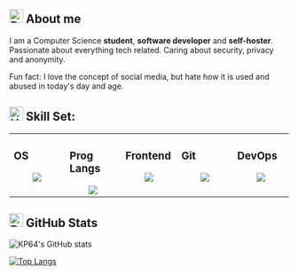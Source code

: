 ## <img src="https://raw.githubusercontent.com/Tarikul-Islam-Anik/Animated-Fluent-Emojis/master/Emojis/Symbols/Red%20Question%20Mark.png" alt="Red Question Mark" width="25" height="25" /> About me

I am a Computer Science **student**, **software developer** and **self-hoster**.
Passionate about everything tech related.
Caring about security, privacy and anonymity.

Fun fact:
I love the concept of social media, but hate how it is used and abused in today's day and age.

## <img src="https://raw.githubusercontent.com/Tarikul-Islam-Anik/Animated-Fluent-Emojis/master/Emojis/Smilies/Hundred%20Points.png" alt="Hundred Points" width="25" height="25" /> Skill Set:

<!-- TODO: Icons: Forgejo, Nushell -->

<table>
  <tr>
    <td valign="top" width="20%">
      <h3>OS</h3>
        <div align="center">
          <img src="https://skillicons.dev/icons?perline=4&i=windows,linux,nix,raspberrypi" /> 
        </div>
      </a>
    </td>
    <td valign="top" width="20%">
      <h3>Prog Langs</h3>
        <div align="center">
         <img src="https://skillicons.dev/icons?i=bash,c,cpp,rust,js,ts,&perline=4" /> 
        </div>
      </a>
    </td>
    <td valign="top" width="20%">
      <h3>Frontend</h3>
        <div align="center">  
          <img src="https://skillicons.dev/icons?perline=4&i=html,css,js,tailwind,ts,svelte" /> 
        </div>
      </a>
    </td>
    <td valign="top" width="20%">
      <h3>Git</h3>
        <div align="center">
          <img src="https://skillicons.dev/icons?perline=4&i=git,github,githubactions" /> 
        </div>
      </a>
    </td>
    <td valign="top" width="20%">
      <h3>DevOps</h3>
        <div align="center">
          <img src="https://skillicons.dev/icons?perline=4&i=nix,docker,kubernetes,terraform,githubactions,grafana,prometheus" />
        </div>
      </a>
    </td>
  </tr>
</table>

## <img src="https://raw.githubusercontent.com/Tarikul-Islam-Anik/Animated-Fluent-Emojis/master/Emojis/Objects/Bar%20Chart.png" alt="Bar Chart" width="25" height="25" /> GitHub Stats

![KP64's GitHub stats](https://github-readme-stats.vercel.app/api?username=KP64&show_icons=true&theme=catppuccin_mocha)

[![Top Langs](https://github-readme-stats.vercel.app/api/top-langs/?username=KP64&layout=compact&theme=catppuccin_mocha)](https://github.com/anuraghazra/github-readme-stats)
